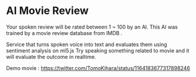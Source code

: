 # AI Movie Review

Your spoken review will be rated between 1 ~ 100 by an AI. 
This AI was trained by a movie review database from IMDB .

Service that turns spoken voice into text and evaluates them using sentiment analysis on ml5.js
Try speaking something related to movie and it will evaluate the outcome in realtime.

Demo movie : https://twitter.com/TomoKihara/status/1164183677317898246
